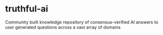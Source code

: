 # truthful-ai
Community built knowledge repository of consensus-verified AI answers to user generated questions across a vast array of domains
